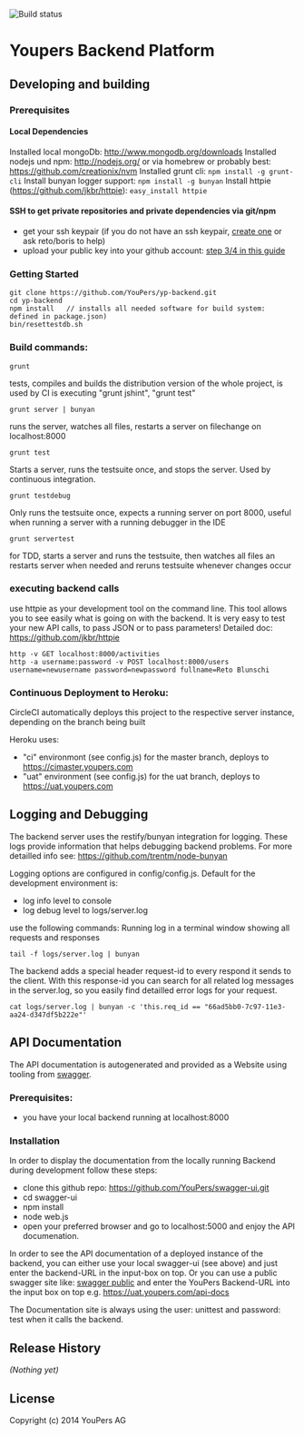 ![Build status](https://circleci.com/gh/youpers/yp-backend.png?circle-token=:circle-token)

# Youpers Backend Platform



## Developing and building

### Prerequisites

#### Local Dependencies
Installed local mongoDb: http://www.mongodb.org/downloads
Installed nodejs und npm: http://nodejs.org/   or via homebrew  or probably best: https://github.com/creationix/nvm
Installed grunt cli: `npm install -g grunt-cli`
Install bunyan logger support:  `npm install -g bunyan`
Install httpie (https://github.com/jkbr/httpie): `easy_install httpie`

#### SSH to get private repositories and private dependencies via git/npm
- get your ssh keypair (if you do not have an ssh keypair, [create one](https://help.github.com/articles/generating-ssh-keys)
  or ask reto/boris to help)
- upload your public key into your github account: [step 3/4 in this guide](https://help.github.com/articles/generating-ssh-keys) 

### Getting Started
    git clone https://github.com/YouPers/yp-backend.git
    cd yp-backend
    npm install   // installs all needed software for build system: defined in package.json)
    bin/resettestdb.sh

### Build commands:

    grunt
tests, compiles and builds the distribution version of the whole project, is used by CI
is executing "grunt jshint", "grunt test"

    grunt server | bunyan
runs the server, watches all files, restarts a server on filechange on localhost:8000

    grunt test
Starts a server, runs the testsuite once, and stops the server. Used by continuous integration.

    grunt testdebug
Only runs the testsuite once, expects a running server on port 8000, useful when running a server with a running debugger
in the IDE

    grunt servertest
for TDD, starts a server and runs the testsuite, then watches all files an restarts server when needed and reruns
testsuite whenever changes occur


### executing backend calls

use httpie as your development tool on the command line. This tool allows you to see easily what is going on with the backend.
It is very easy to test your new API calls, to pass JSON or to pass parameters!
Detailed doc: https://github.com/jkbr/httpie

    http -v GET localhost:8000/activities
    http -a username:password -v POST localhost:8000/users username=newusername password=newpassword fullname=Reto Blunschi

### Continuous Deployment to Heroku:

CircleCI automatically deploys this project to the respective server instance, depending on the branch being built

Heroku uses:

- "ci" environmont (see config.js) for the master branch, deploys to https://cimaster.youpers.com
- "uat" environment (see config.js) for the uat branch, deploys to https://uat.youpers.com

## Logging and Debugging

The backend server uses the restify/bunyan integration for logging. These logs provide information that
helps debugging backend problems. For more detailled info see: https://github.com/trentm/node-bunyan

Logging options are configured in config/config.js. Default for the development environment is:

- log info level to console
- log debug level to logs/server.log

use the following commands:
Running log in a terminal window showing all requests and responses

    tail -f logs/server.log | bunyan

The backend adds a special header request-id to every respond it sends to the client. With this response-id you
can search for all related log messages in the server.log, so you easily find detailled error logs for your request.

    cat logs/server.log | bunyan -c 'this.req_id == "66ad5bb0-7c97-11e3-aa24-d347df5b222e"'

## API Documentation

The API documentation is autogenerated and provided as a Website using tooling from  [swagger](https://developers.helloreverb.com/swagger/).

### Prerequisites:
- you have your local backend running at localhost:8000

### Installation
In order to display the documentation from the locally running Backend during development follow these steps:

- clone this github repo: https://github.com/YouPers/swagger-ui.git
- cd swagger-ui
- npm install
- node web.js
- open your preferred browser and go to localhost:5000 and enjoy the API documenation.

In order to see the API documentation of a deployed instance of the backend, you can either use your local swagger-ui (see
above) and just enter the backend-URL in the input-box on top. Or you can use a public swagger site like:
[swagger public](http://petstore.swagger.wordnik.com/) and enter the YouPers Backend-URL into the input box on
top e.g. https://uat.youpers.com/api-docs

The Documentation site is always using the user: unittest and password: test when it calls the backend.


## Release History
_(Nothing yet)_

## License
Copyright (c) 2014 YouPers AG
